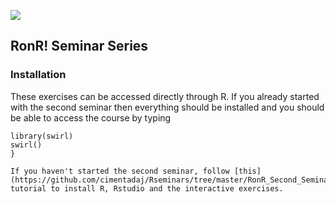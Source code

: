 
![](../recsm_logo.png)
## RonR! Seminar Series

### Installation
These exercises can be accessed directly through R. If you already started with the second seminar then everything should be installed and you should be able to access
the course by typing
```{r eval=F}
library(swirl)
swirl()
}

If you haven't started the second seminar, follow [this](https://github.com/cimentadaj/Rseminars/tree/master/RonR_Second_Seminar) tutorial to install R, Rstudio and the interactive exercises.